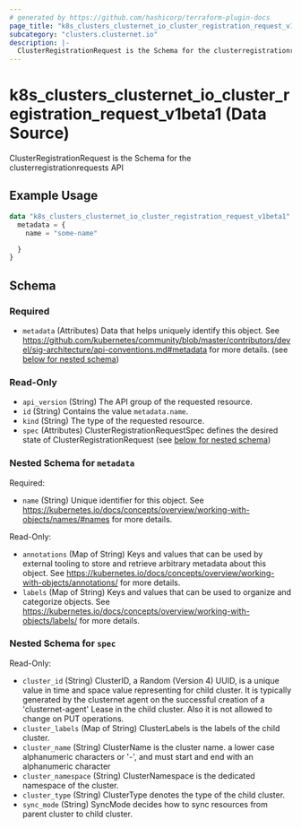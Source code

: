 ```yaml
---
# generated by https://github.com/hashicorp/terraform-plugin-docs
page_title: "k8s_clusters_clusternet_io_cluster_registration_request_v1beta1 Data Source - terraform-provider-k8s"
subcategory: "clusters.clusternet.io"
description: |-
  ClusterRegistrationRequest is the Schema for the clusterregistrationrequests API
---
```


# k8s_clusters_clusternet_io_cluster_registration_request_v1beta1 (Data Source)

ClusterRegistrationRequest is the Schema for the clusterregistrationrequests API

## Example Usage

```terraform
data "k8s_clusters_clusternet_io_cluster_registration_request_v1beta1" "example" {
  metadata = {
    name = "some-name"

  }
}
```

<!-- schema generated by tfplugindocs -->
## Schema

### Required

- `metadata` (Attributes) Data that helps uniquely identify this object. See https://github.com/kubernetes/community/blob/master/contributors/devel/sig-architecture/api-conventions.md#metadata for more details. (see [below for nested schema](#nestedatt--metadata))

### Read-Only

- `api_version` (String) The API group of the requested resource.
- `id` (String) Contains the value `metadata.name`.
- `kind` (String) The type of the requested resource.
- `spec` (Attributes) ClusterRegistrationRequestSpec defines the desired state of ClusterRegistrationRequest (see [below for nested schema](#nestedatt--spec))

<a id="nestedatt--metadata"></a>
### Nested Schema for `metadata`

Required:

- `name` (String) Unique identifier for this object. See https://kubernetes.io/docs/concepts/overview/working-with-objects/names/#names for more details.

Read-Only:

- `annotations` (Map of String) Keys and values that can be used by external tooling to store and retrieve arbitrary metadata about this object. See https://kubernetes.io/docs/concepts/overview/working-with-objects/annotations/ for more details.
- `labels` (Map of String) Keys and values that can be used to organize and categorize objects. See https://kubernetes.io/docs/concepts/overview/working-with-objects/labels/ for more details.


<a id="nestedatt--spec"></a>
### Nested Schema for `spec`

Read-Only:

- `cluster_id` (String) ClusterID, a Random (Version 4) UUID, is a unique value in time and space value representing for child cluster. It is typically generated by the clusternet agent on the successful creation of a 'clusternet-agent' Lease in the child cluster. Also it is not allowed to change on PUT operations.
- `cluster_labels` (Map of String) ClusterLabels is the labels of the child cluster.
- `cluster_name` (String) ClusterName is the cluster name. a lower case alphanumeric characters or '-', and must start and end with an alphanumeric character
- `cluster_namespace` (String) ClusterNamespace is the dedicated namespace of the cluster.
- `cluster_type` (String) ClusterType denotes the type of the child cluster.
- `sync_mode` (String) SyncMode decides how to sync resources from parent cluster to child cluster.
